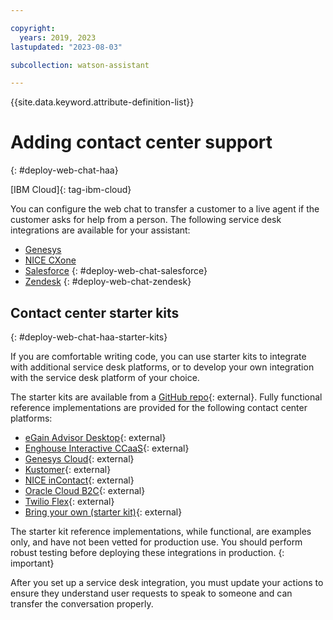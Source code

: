 ```yaml
---

copyright:
  years: 2019, 2023
lastupdated: "2023-08-03"

subcollection: watson-assistant

---
```


{{site.data.keyword.attribute-definition-list}}

# Adding contact center support
{: #deploy-web-chat-haa}

[IBM Cloud]{: tag-ibm-cloud}

You can configure the web chat to transfer a customer to a live agent if the customer asks for help from a person. The following service desk integrations are available for your assistant:

- [Genesys](https://cloud.ibm.com/docs/watson-assistant?topic=watson-assistant-deploy-genesys)
- [NICE CXone](https://cloud.ibm.com/docs/watson-assistant?topic=watson-assistant-deploy-nice-cxone)
- [Salesforce](/docs/watson-assistant?topic=watson-assistant-deploy-salesforce) {: #deploy-web-chat-salesforce}
- [Zendesk](/docs/watson-assistant?topic=watson-assistant-deploy-zendesk) {: #deploy-web-chat-zendesk}


## Contact center starter kits
{: #deploy-web-chat-haa-starter-kits}

If you are comfortable writing code, you can use starter kits to integrate with additional service desk platforms, or to develop your own integration with the service desk platform of your choice.

The starter kits are available from a [GitHub repo](https://github.com/watson-developer-cloud/assistant-web-chat-service-desk-starter){: external}. Fully functional reference implementations are provided for the following contact center platforms:

- [eGain Advisor Desktop](https://github.com/watson-developer-cloud/assistant-web-chat-service-desk-starter/tree/main/src/egain/webChat){: external}
- [Enghouse Interactive CCaaS](https://github.com/watson-developer-cloud/assistant-web-chat-service-desk-starter/tree/main/src/enghouse){: external}
- [Genesys Cloud](https://github.com/watson-developer-cloud/assistant-web-chat-service-desk-starter/tree/main/src/genesys/webChat){: external}
- [Kustomer](https://github.com/watson-developer-cloud/assistant-web-chat-service-desk-starter/tree/main/src/kustomer/webChat){: external}
- [NICE inContact](https://github.com/watson-developer-cloud/assistant-web-chat-service-desk-starter/tree/main/src/incontact/webChat){: external}
- [Oracle Cloud B2C](https://github.com/watson-developer-cloud/assistant-web-chat-service-desk-starter/tree/main/src/oracle/webChat){: external}
- [Twilio Flex](https://github.com/watson-developer-cloud/assistant-web-chat-service-desk-starter/tree/main/src/flex/webChat){: external}
- [Bring your own (starter kit)](https://github.com/watson-developer-cloud/assistant-web-chat-service-desk-starter){: external}

The starter kit reference implementations, while functional, are examples only, and have not been vetted for production use. You should perform robust testing before deploying these integrations in production.
{: important}

After you set up a service desk integration, you must update your actions to ensure they understand user requests to speak to someone and can transfer the conversation properly.


